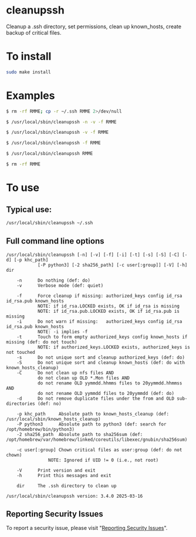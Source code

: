 # cleanupssh

Cleanup a .ssh directory, set permissions, clean up known_hosts, create backup of critical files.


# To install

```sh
sudo make install
```


# Examples

```sh
$ rm -rf RMME; cp -r ~/.ssh RMME 2>/dev/null

$ /usr/local/sbin/cleanupssh -n -v -f RMME

$ /usr/local/sbin/cleanupssh -v -f RMME

$ /usr/local/sbin/cleanupssh -f RMME

$ /usr/local/sbin/cleanupssh RMME

$ rm -rf RMME
```


# To use


## Typical use:

```sh
/usr/local/sbin/cleanupssh ~/.ssh
```


## Full command line options


```
/usr/local/sbin/cleanupssh [-n] [-v] [-f] [-i] [-t] [-s] [-S] [-C] [-d] [-p khc_path]
			[-P python3] [-2 sha256_path] [-c user[:group]] [-V] [-h] dir

    -n		Do nothing (def: do)
    -v		Verbose mode (def: quiet)

    -f		Force cleanup if missing: authorized_keys config id_rsa id_rsa.pub known_hosts
		    NOTE: if id_rsa.LOCKED exists, OK if id_rsa is missing
		    NOTE: if id_rsa.pub.LOCKED exists, OK if id_rsa.pub is missing
    -i		Do not warn if missing:   authorized_keys config id_rsa id_rsa.pub known_hosts
		    NOTE: -i implies -f
    -t		Touch to form empty authorized_keys config known_hosts if missing (def: do not touch)
		    NOTE: if authorized_keys.LOCKED exists, authorized_keys is not touched
    -s		Do not unique sort and cleanup authorized_keys (def: do)
    -S		Do not unique sort and cleanup known_hosts (def: do with known_hosts_cleanup)
    -C		Do not clean up nfs files AND
		    do not clean up OLD *.Mon files AND
		    do not rename OLD yymmdd.hhmms files to 20yymmdd.hhmmss AND
		    do not rename OLD yymmdd files to 20yymmdd (def: do)
    -d		Do not remove duplicate files under the from and OLD sub-directories (def: no)

    -p khc_path		Absolute path to known_hosts_cleanup (def: /usr/local/sbin/known_hosts_cleanup)
    -P python3		Absolute path to python3 (def: search for /opt/homebrew/bin/python3)
    -2 sha256_path	Absolute path to sha256sum (def: /opt/homebrew/var/homebrew/linked/coreutils/libexec/gnubin/sha256sum)

    -c user[:group]	Chown critical files as user:group (def: do not chown)
			    NOTE: Ignored if UID != 0 (i.e., not root)

    -V		Print version and exit
    -h		Print this messages and exit

    dir		The .ssh directory to clean up

/usr/local/sbin/cleanupssh version: 3.4.0 2025-03-16
```


## Reporting Security Issues

To report a security issue, please visit "[Reporting Security Issues](https://github.com/lcn2/cleanupssh/security/policy)".

